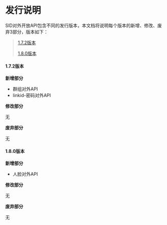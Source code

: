 # 发行说明

SID对外开放API包含不同的发行版本，本文档将说明每个版本的新增、修改、废弃3部分，版本如下：

>[1.7.2版本](#link1)
>
>[1.8.0版本](#link2)

#### 1.7.2版本<div id=link1></div>

**新增部分**

- 群组对外API
- linkid-密码对外API

**修改部分**

无

**废弃部分**

无



#### 1.8.0版本<div id=link2></div>

**新增部分**

- 人脸对外API

**修改部分**

无

**废弃部分**

无